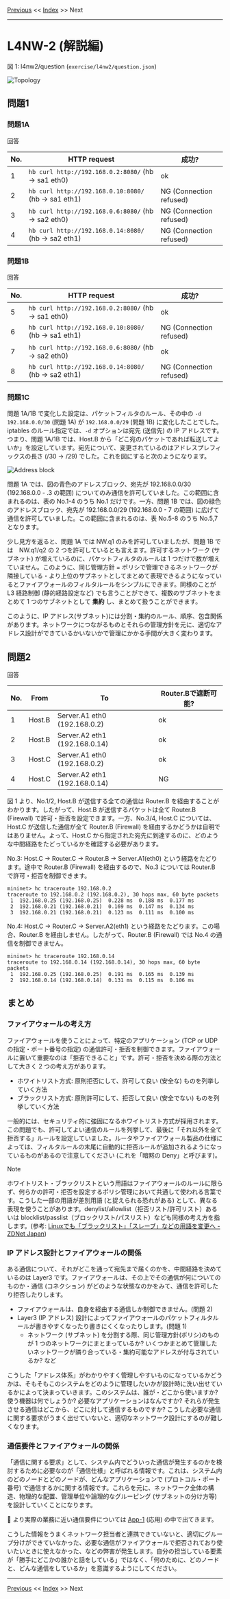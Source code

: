 <!-- HEADER -->
[Previous](../l4nw2/question.md) << [Index](../index.md) >> Next

---
<!-- /HEADER -->

# L4NW-2 (解説編)

図 1: l4nw2/question (`exercise/l4nw2/question.json`)

![Topology](topology.drawio.svg)

## 問題1

### 問題1A

回答

|No.| HTTP request                                     | 成功? |
|---|--------------------------------------------------|-------|
| 1 | `hb curl http://192.168.0.2:8080/`  (hb → sa1 eth0) | ok |
| 2 | `hb curl http://192.168.0.10:8080/` (hb → sa1 eth1) | NG (Connection refused) |
| 3 | `hb curl http://192.168.0.6:8080/`  (hb → sa2 eth0) | NG (Connection refused) |
| 4 | `hb curl http://192.168.0.14:8080/` (hb → sa2 eth1) | NG (Connection refused) |

### 問題1B

回答

|No.| HTTP request                                     | 成功? |
|---|--------------------------------------------------|-------|
| 5 | `hb curl http://192.168.0.2:8080/`  (hb → sa1 eth0) | ok |
| 6 | `hb curl http://192.168.0.10:8080/` (hb → sa1 eth1) | NG (Connection refused) |
| 7 | `hb curl http://192.168.0.6:8080/`  (hb → sa2 eth0) | ok |
| 8 | `hb curl http://192.168.0.14:8080/` (hb → sa2 eth1) | NG (Connection refused) |

### 問題1C

問題 1A/1B で変化した設定は、パケットフィルタのルール、その中の `-d 192.168.0.0/30` (問題 1A) が `192.168.0.0/29` (問題 1B) に変化したことでした。iptables のルール指定では、`-d` オプションは宛先 (送信先) の IP アドレスです。つまり、問題 1A/1B では、Host.B から「どこ宛のパケットであれば転送してよいか」を設定しています。宛先について、変更されているのはアドレスプレフィックスの長さ (/30 → /29) でした。これを図にすると次のようになります。

![Address block](./ans.drawio.svg)

問題 1A では、図の青色のアドレスブロック、宛先が 192.168.0.0/30 (192.168.0.0 - .3 の範囲) についてのみ通信を許可していました。この範囲に含まれるのは、表の No.1-4 のうち No.1 だけです。一方、問題 1B では、図の緑色のアドレスブロック、宛先が 192.168.0.0/29 (192.168.0.0 - 7 の範囲) に広げて通信を許可していました。この範囲に含まれるのは、表 No.5-8 のうち No.5,7 となります。

少し見方を返ると、問題 1A では NW.q1 のみを許可していましたが、問題 1B では　NW.q1/q2 の 2 つを許可しているとも言えます。許可するネットワーク (サブネット) が増えているのに、パケットフィルタのルールは 1 つだけで数が増えていません。このように、同じ管理方針 = ポリシで管理できるネットワークが隣接している・より上位のサブネットとしてまとめて表現できるようになっているとファイアウォールのフィルタルールをシンプルにできます。同様のことが L3 経路制御 (静的経路設定など) でも言うことができて、複数のサブネットをまとめて 1 つのサブネットとして **集約** し、まとめて扱うことができます。

このように、IP アドレス(サブネット)には分割・集約のルール、順序、包含関係があります。ネットワークにつながるものとそれらの管理方針を元に、適切なアドレス設計ができているかいないかで管理にかかる手間が大きく変わります。

## 問題2

回答

|No.| From   | To          | Router.Bで遮断可能? |
|---|--------|-------------|---------------------|
| 1 | Host.B | Server.A1 eth0 (192.168.0.2)  | ok |
| 2 | Host.B | Server.A2 eth1 (192.168.0.14) | ok |
| 3 | Host.C | Server.A1 eth0 (192.168.0.2)  | ok |
| 4 | Host.C | Server.A2 eth1 (192.168.0.14) | NG |

図 1 より、No.1/2, Host.B が送信する全ての通信は Router.B を経由することがわかります。したがって、Host.B が送信するパケットは全て Router.B (Firewall) で許可・拒否を設定できます。一方、No.3/4, Host.C については、Host.C が送信した通信が全て Router.B (Firewall) を経由するかどうかは自明ではありません。よって、Host.C から指定された宛先に到達するのに、どのような中間経路をたどっているかを確認する必要があります。

No.3: Host.C → Router.C → Router.B → Server.A1(eth0) という経路をたどります。途中で Router.B (Firewall) を経由するので、No.3 については Router.B で許可・拒否を制御できます。

```text
mininet> hc traceroute 192.168.0.2
traceroute to 192.168.0.2 (192.168.0.2), 30 hops max, 60 byte packets
 1  192.168.0.25 (192.168.0.25)  0.228 ms  0.188 ms  0.177 ms
 2  192.168.0.21 (192.168.0.21)  0.169 ms  0.147 ms  0.134 ms
 3  192.168.0.21 (192.168.0.21)  0.123 ms  0.111 ms  0.100 ms
```

No.4: Host.C → Router.C → Server.A2(eth1) という経路をたどります。この場合、Router.B を経由しません。したがって、Router.B (Firewall) では No.4 の通信を制御できません。

```text
mininet> hc traceroute 192.168.0.14
traceroute to 192.168.0.14 (192.168.0.14), 30 hops max, 60 byte packets
 1  192.168.0.25 (192.168.0.25)  0.191 ms  0.165 ms  0.139 ms
 2  192.168.0.14 (192.168.0.14)  0.131 ms  0.115 ms  0.106 ms
```

## まとめ

### ファイアウォールの考え方

ファイアウォールを使うことによって、特定のアプリケーション (TCP or UDP の指定・ポート番号の指定) の通信許可・拒否を制御できます。ファイアウォールに置いて重要なのは「拒否できること」です。許可・拒否を決める際の方法として大きく 2 つの考え方があります。

* ホワイトリスト方式: 原則拒否にして、許可して良い (安全な) ものを列挙していく方法
* ブラックリスト方式: 原則許可にして、拒否して良い (安全でない) ものを列挙していく方法

一般的には、セキュリティ的に強固になるホワイトリスト方式が採用されます。この問題でも、許可してよい通信のルールを列挙して、最後に「それ以外を全て拒否する」ルールを設定していました。ルータやファイアウォール製品の仕様によっては、フィルタルールの末尾に自動的に拒否ルールが追加されるようになっているものがあるので注意してください (これを「暗黙の Deny」と呼びます)。

> [!NOTE]
> ホワイトリスト・ブラックリストという用語はファイアウォールのルールに限らず、何らかの許可・拒否を設定するポリシ管理において共通して使われる言葉です。こうした一部の用語が差別用語 (と捉えられる恐れがある) として、異なる表現を使うことがあります。denylist/allowlist（拒否リスト/許可リスト）あるいは blocklist/passlist（ブロックリスト/パスリスト）なども同様の考え方を指します。(参考: [Linuxでも「ブラックリスト」「スレーブ」などの用語を変更へ - ZDNet Japan](https://japan.zdnet.com/article/35156658/))


### IP アドレス設計とファイアウォールの関係

ある通信について、それがどこを通って宛先まで届くのかを、中間経路を決めているのは Layer3 です。ファイアウォールは、その上でその通信が何についてのものか・通信 (コネクション) がどのような状態なのかをみて、通信を許可したり拒否したりします。

* ファイアウォールは、自身を経由する通信しか制御できません。(問題 2)
* Layer3 (IP アドレス) 設計によってファイアウォールのパケットフィルタルールが書きやすくなったり書きにくくなったりします。(問題 1)
  * ネットワーク (サブネット) を分割する際、同じ管理方針(ポリシ)のものが 1 つのネットワークにまとまっているか? いくつかまとめて管理したいネットワークが隣り合っている・集約可能なアドレスが付与されているか? など

こうした「アドレス体系」がわかりやすく管理しやすいものになっているかどうかは、そもそもこのシステムをどのように管理したいかが設計時に洗い出せているかによって決まっていきます。このシステムは、誰が・どこから使いますか? 使う機器は何でしょうか? 必要なアプリケーションはなんですか? それらが発生させる通信はどこから、どこに対して通信するものですか? こうした必要な通信に関する要求がうまく出せていないと、適切なネットワーク設計にするのが難しくなります。

### 通信要件とファイアウォールの関係

「通信に関する要求」として、システム内でどういった通信が発生するのかを検討するために必要なのが「通信仕様」と呼ばれる情報です。これは、システム内のどのノードとどのノードが、どんなアプリケーションで (プロトコル・ポート番号) で通信するかに関する情報です。これらを元に、ネットワーク全体の構造、物理的な配置、管理単位や論理的なグルーピング (サブネットの分け方等) を設計していくことになります。

:customs: より実際の業務に近い通信要件については [App-1](../app1/question.md) (応用) の中で出てきます。

こうした情報をうまくネットワーク担当者と連携できていないと、適切にグループ分けができていなかった、必要な通信がファイアウォールで拒否されており使いたいときに使えなかった、などの弊害が発生します。自分の担当している要素が「勝手にどこかの誰かと話をしている」ではなく、「何のために、どのノードと、どんな通信をしているか」を意識するようにしてください。

<!-- FOOTER -->

---

[Previous](../l4nw2/question.md) << [Index](../index.md) >> Next
<!-- /FOOTER -->
